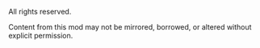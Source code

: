 All rights reserved.

Content from this mod may not be mirrored, borrowed, or altered without explicit permission.
